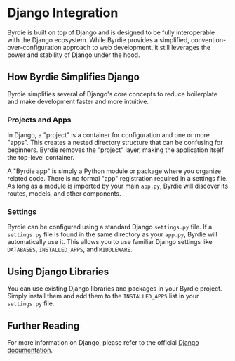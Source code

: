 # Django Integration

Byrdie is built on top of Django and is designed to be fully interoperable with the Django ecosystem. While Byrdie provides a simplified, convention-over-configuration approach to web development, it still leverages the power and stability of Django under the hood.

## How Byrdie Simplifies Django

Byrdie simplifies several of Django's core concepts to reduce boilerplate and make development faster and more intuitive.

### Projects and Apps

In Django, a "project" is a container for configuration and one or more "apps". This creates a nested directory structure that can be confusing for beginners. Byrdie removes the "project" layer, making the application itself the top-level container.

A "Byrdie app" is simply a Python module or package where you organize related code. There is no formal "app" registration required in a settings file. As long as a module is imported by your main `app.py`, Byrdie will discover its routes, models, and other components.

### Settings

Byrdie can be configured using a standard Django `settings.py` file. If a `settings.py` file is found in the same directory as your `app.py`, Byrdie will automatically use it. This allows you to use familiar Django settings like `DATABASES`, `INSTALLED_APPS`, and `MIDDLEWARE`.

## Using Django Libraries

You can use existing Django libraries and packages in your Byrdie project. Simply install them and add them to the `INSTALLED_APPS` list in your `settings.py` file.

## Further Reading

For more information on Django, please refer to the official [Django documentation](https://docs.djangoproject.com/en/stable/).

